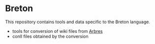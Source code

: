 # Breton

This repository contains tools and data specific to the Breton language.

 * tools for conversion of wiki files from [Arbres](https://arbres.iker.cnrs.fr/)
 * conll files obtained by the conversion


